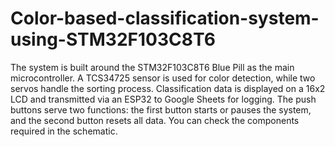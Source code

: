 # Color-based-classification-system-using-STM32F103C8T6
The system is built around the STM32F103C8T6 Blue Pill as the main microcontroller. A TCS34725 sensor is used for color detection, while two servos handle the sorting process. Classification data is displayed on a 16x2 LCD and transmitted via an ESP32 to Google Sheets for logging. The push buttons serve two functions: the first button starts or pauses the system, and the second button resets all data.
You can check the components required in the schematic.
